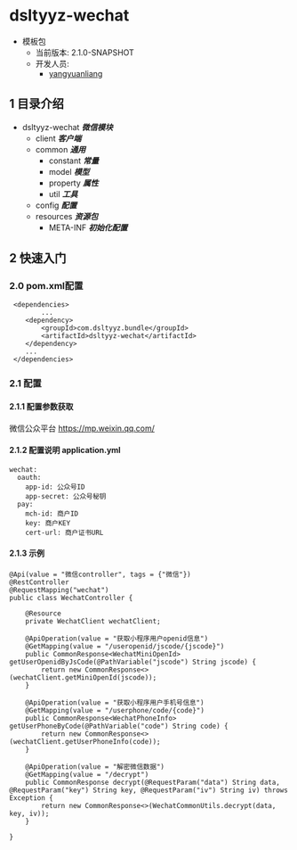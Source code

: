 # dsltyyz-wechat
- 模板包
  - 当前版本: 2.1.0-SNAPSHOT
  - 开发人员:
    - [yangyuanliang](mailto:yangyuanliang@dsltyyz.com) 
## 1 目录介绍
- dsltyyz-wechat ___微信模块___
  - client ___客户端___
  - common ___通用___
    - constant ___常量___
    - model ___模型___
    - property ___属性___
    - util ___工具___
  - config ___配置___ 
  - resources ___资源包___
      - META-INF ___初始化配置___
## 2 快速入门
### 2.0 pom.xml配置
~~~
 <dependencies>
        ...
    <dependency>
        <groupId>com.dsltyyz.bundle</groupId>
        <artifactId>dsltyyz-wechat</artifactId>
    </dependency>
    ...
 </dependencies>
~~~
### 2.1 配置 
#### 2.1.1 配置参数获取
微信公众平台 https://mp.weixin.qq.com/
#### 2.1.2 配置说明 application.yml
~~~
wechat:
  oauth:
    app-id: 公众号ID
    app-secret: 公众号秘钥
  pay:
    mch-id: 商户ID
    key: 商户KEY
    cert-url: 商户证书URL
~~~
#### 2.1.3 示例
~~~
@Api(value = "微信controller", tags = {"微信"})
@RestController
@RequestMapping("wechat")
public class WechatController {

    @Resource
    private WechatClient wechatClient;

    @ApiOperation(value = "获取小程序用户openid信息")
    @GetMapping(value = "/useropenid/jscode/{jscode}")
    public CommonResponse<WechatMiniOpenId> getUserOpenidByJsCode(@PathVariable("jscode") String jscode) {
        return new CommonResponse<>(wechatClient.getMiniOpenId(jscode));
    }

    @ApiOperation(value = "获取小程序用户手机号信息")
    @GetMapping(value = "/userphone/code/{code}")
    public CommonResponse<WechatPhoneInfo> getUserPhoneByCode(@PathVariable("code") String code) {
        return new CommonResponse<>(wechatClient.getUserPhoneInfo(code));
    }

    @ApiOperation(value = "解密微信数据")
    @GetMapping(value = "/decrypt")
    public CommonResponse decrypt(@RequestParam("data") String data, @RequestParam("key") String key, @RequestParam("iv") String iv) throws Exception {
        return new CommonResponse<>(WechatCommonUtils.decrypt(data, key, iv));
    }

}
~~~